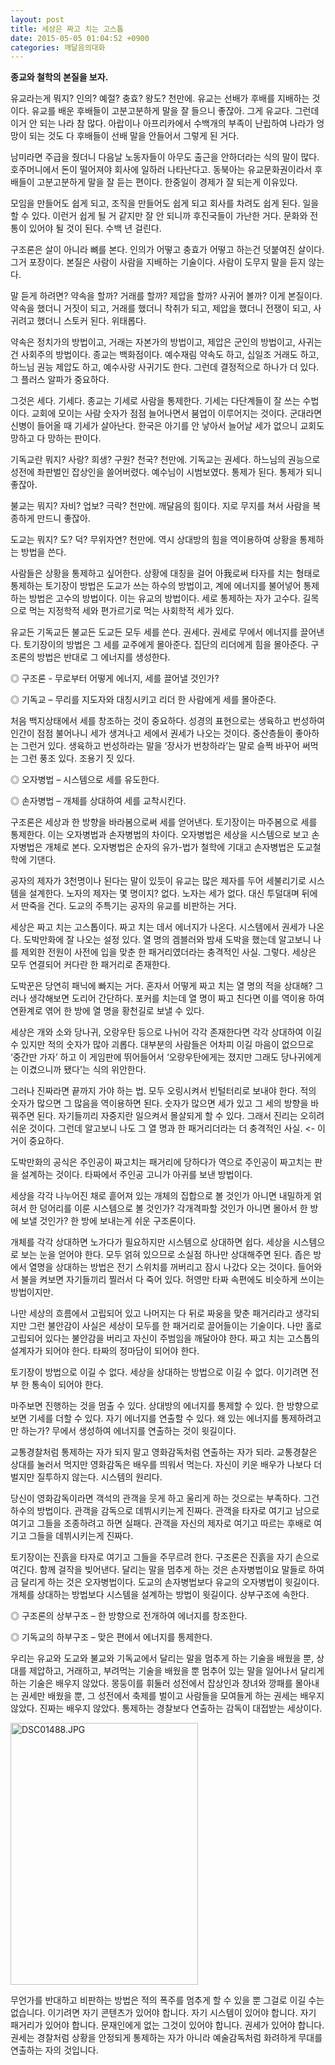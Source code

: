 ```yaml
---
layout: post
title: 세상은 짜고 치는 고스톱
date: 2015-05-05 01:04:52 +0900
categories: 깨달음의대화
---
```

  


**종교와 철학의 본질을 보자.** 

  


유교라는게 뭐지? 인의? 예절? 충효? 왕도? 천만에. 유교는 선배가 후배를 지배하는 것이다. 유교를 배운 후배들이 고분고분하게 말을 잘 들으니 좋잖아. 그게 유교다. 그런데 이거 안 되는 나라 참 많다. 아랍이나 아프리카에서 수백개의 부족이 난립하여 나라가 엉망이 되는 것도 다 후배들이 선배 말을 안들어서 그렇게 된 거다.

  


남미라면 주급을 줬더니 다음날 노동자들이 아무도 출근을 안하더라는 식의 말이 많다. 호주머니에서 돈이 떨어져야 회사에 일하러 나타난다고. 동북아는 유교문화권이라서 후배들이 고분고분하게 말을 잘 듣는 편이다. 한중일이 경제가 잘 되는게 이유있다. 

  


모임을 만들어도 쉽게 되고, 조직을 만들어도 쉽게 되고 회사를 차려도 쉽게 된다. 일을 할 수 있다. 이런거 쉽게 될 거 같지만 잘 안 되니까 후진국들이 가난한 거다. 문화와 전통이 있어야 될 것이 된다. 수백 년 걸린다. 

  


구조론은 살이 아니라 뼈를 본다. 인의가 어떻고 충효가 어떻고 하는건 덧붙여진 살이다. 그거 포장이다. 본질은 사람이 사람을 지배하는 기술이다. 사람이 도무지 말을 듣지 않는다. 

  


말 듣게 하려면? 약속을 할까? 거래를 할까? 제압을 할까? 사귀어 볼까? 이게 본질이다. 약속을 했더니 거짓이 되고, 거래를 했더니 착취가 되고, 제압을 했더니 전쟁이 되고, 사귀려고 했더니 스토커 된다. 위태롭다. 

  


약속은 정치가의 방법이고, 거래는 자본가의 방법이고, 제압은 군인의 방법이고, 사귀는건 사회주의 방법이다. 종교는 백화점이다. 예수재림 약속도 하고, 십일조 거래도 하고, 하느님 권능 제압도 하고, 예수사랑 사귀기도 한다. 그런데 결정적으로 하나가 더 있다. 그 플러스 알파가 중요하다. 

  


그것은 세다. 기세다. 종교는 기세로 사람을 통제한다. 기세는 다단계들이 잘 쓰는 수법이다. 교회에 모이는 사람 숫자가 점점 늘어나면서 붐업이 이루어지는 것이다. 군대라면 신병이 들어올 때 기세가 살아난다. 한국은 아기를 안 낳아서 늘어날 세가 없으니 교회도 망하고 다 망하는 판이다. 

  


기독교란 뭐지? 사랑? 희생? 구원? 천국? 천만에. 기독교는 권세다. 하느님의 권능으로 성전에 좌판벌인 잡상인을 쓸어버렸다. 예수님이 시범보였다. 통제가 된다. 통제가 되니 좋잖아. 

  


불교는 뭐지? 자비? 업보? 극락? 천만에. 깨달음의 힘이다. 지로 무지를 쳐서 사람을 복종하게 만드니 좋잖아. 

  


도교는 뭐지? 도? 덕? 무위자연? 천만에. 역시 상대방의 힘을 역이용하여 상황을 통제하는 방법을 쓴다. 

  


사람들은 상황을 통제하고 싶어한다. 상황에 대칭을 걸어 아我로써 타자를 치는 형태로 통제하는 토기장이 방법은 도교가 쓰는 하수의 방법이고, 계에 에너지를 불어넣어 통제하는 방법은 고수의 방법이다. 이는 유교의 방법이다. 세로 통제하는 자가 고수다. 길목으로 먹는 지정학적 세와 편가르기로 먹는 사회학적 세가 있다. 

  


유교든 기독교든 불교든 도교든 모두 세를 쓴다. 권세다. 권세로 무에서 에너지를 끌어낸다. 토기장이의 방법은 그 세를 교주에게 몰아준다. 집단의 리더에게 힘을 몰아준다. 구조론의 방법은 반대로 그 에너지를 생성한다. 

  


◎ 구조론 - 무로부터 어떻게 에너지, 세를 끌어낼 것인가?  
      
◎ 기독교 – 무리를 지도자와 대칭시키고 리더 한 사람에게 세를 몰아준다. 

  


처음 백지상태에서 세를 창조하는 것이 중요하다. 성경의 표현으로는 생육하고 번성하여 인간이 점점 불어나니 세가 생겨나고 세에서 권세가 나오는 것이다. 중산층들이 좋아하는 그런거 있다. 생육하고 번성하라는 말을 ‘장사가 번창하라’는 말로 슬쩍 바꾸어 써먹는 그런 풍조 있다. 조용기 짓 있다. 

  


◎ 오자병법 – 시스템으로 세를 유도한다.  
      
◎ 손자병법 – 개체를 상대하여 세를 교착시킨다. 

  


구조론은 세상과 한 방향을 바라봄으로써 세를 얻어낸다. 토기장이는 마주봄으로 세를 통제한다. 이는 오자병법과 손자병법의 차이다. 오자병법은 세상을 시스템으로 보고 손자병법은 개체로 본다. 오자병법은 순자의 유가-법가 철학에 기대고 손자병법은 도교철학에 기댄다. 

  


공자의 제자가 3천명이나 된다는 말이 있듯이 유교는 많은 제자를 두어 세불리기로 시스템을 설계한다. 노자의 제자는 몇 명이지? 없다. 노자는 세가 없다. 대신 투덜대며 뒤에서 딴죽을 건다. 도교의 주특기는 공자의 유교를 비판하는 거다. 

  


세상은 짜고 치는 고스톱이다. 짜고 치는 데서 에너지가 나온다. 시스템에서 권세가 나온다. 도박만화에 잘 나오는 설정 있다. 열 명의 겜블러와 밤새 도박을 했는데 알고보니 나를 제외한 전원이 사전에 입을 맞춘 한 패거리였더라는 충격적인 사실. 그렇다. 세상은 모두 연결되어 커다란 한 패거리로 존재한다. 

  


도박꾼은 당연히 패닉에 빠지는 거다. 혼자서 어떻게 짜고 치는 열 명의 적을 상대해? 그러나 생각해보면 도리어 간단하다. 포커를 치는데 열 명이 짜고 친다면 이를 역이용 하여 연환계로 엮어 한 방에 열 명을 황천길로 보낼 수 있다. 

  


세상은 개와 소와 당나귀, 오랑우탄 등으로 나뉘어 각각 존재한다면 각각 상대하여 이길 수 있지만 적의 숫자가 많아 괴롭다. 대부분의 사람들은 어차피 이길 마음이 없으므로 ‘중간만 가자’ 하고 이 게임판에 뛰어들어서 ‘오랑우탄에게는 졌지만 그래도 당나귀에게는 이겼으니까 됐다’는 식의 위안한다. 

  


그러나 진짜라면 끝까지 가야 하는 법. 모두 오링시켜서 빈털터리로 보내야 한다. 적의 숫자가 많으면 그 많음을 역이용하면 된다. 숫자가 많으면 세가 있고 그 세의 방향을 바꿔주면 된다. 자기들끼리 자중지란 일으켜서 몰살되게 할 수 있다. 그래서 진리는 오히려 쉬운 것이다. 그런데 알고보니 나도 그 열 명과 한 패거리더라는 더 충격적인 사실. <- 이거이 중요하다. 

  


도박만화의 공식은 주인공이 짜고치는 패거리에 당하다가 역으로 주인공이 짜고치는 판을 설계하는 것이다. 타짜에서 주인공 고니가 아귀를 보낸 방법이다. 

  


세상을 각각 나누어진 채로 흩어져 있는 개체의 집합으로 볼 것인가 아니면 내밀하게 얽혀서 한 덩어리를 이룬 시스템으로 볼 것인가? 각개격파할 것인가 아니면 몰아서 한 방에 보낼 것인가? 한 방에 보내는게 쉬운 구조론이다. 

  


개체를 각각 상대하면 노가다가 필요하지만 시스템으로 상대하면 쉽다. 세상을 시스템으로 보는 눈을 얻어야 한다. 모두 얽혀 있으므로 소실점 하나만 상대해주면 된다. 좁은 방에서 열명을 상대하는 방법은 전기 스위치를 꺼버리고 잠시 나갔다 오는 것이다. 들어와서 불을 켜보면 자기들끼리 찔러서 다 죽어 있다. 허영만 타짜 속편에도 비슷하게 쓰이는 방법이지만. 

  


나만 세상의 흐름에서 고립되어 있고 나머지는 다 뒤로 짜웅을 맞춘 패거리라고 생각되지만 그런 불안감이 사실은 세상이 모두를 한 패거리로 끌어들이는 기술이다. 나만 홀로 고립되어 있다는 불안감을 버리고 자신이 주범임을 깨달아야 한다. 짜고 치는 고스톱의 설계자가 되어야 한다. 타짜의 정마담이 되어야 한다. 

  


토기장이 방법으로 이길 수 없다. 세상을 상대하는 방법으로 이길 수 없다. 이기려면 전부 한 통속이 되어야 한다. 

  


마주보면 진행하는 것을 멈출 수 있다. 상대방의 에너지를 통제할 수 있다. 한 방향으로 보면 기세를 더할 수 있다. 자기 에너지를 연출할 수 있다. 왜 있는 에너지를 통제하려고만 하는가? 무에서 생성하여 에너지를 연출하는 것이 윗길이다. 

  


교통경찰처럼 통제하는 자가 되지 말고 영화감독처럼 연출하는 자가 되라. 교통경찰은 상대를 눌러서 먹지만 영화감독은 배우를 띄워서 먹는다. 자신이 키운 배우가 나보다 더 벌지만 질투하지 않는다. 시스템의 원리다.

  


당신이 영화감독이라면 객석의 관객을 웃게 하고 울리게 하는 것으로는 부족하다. 그건 하수의 방법이다. 관객을 감독으로 데뷔시키는게 진짜다. 관객을 타자로 여기고 남으로 여기고 그들을 조종하려고 하면 실패다. 관객을 자신의 제자로 여기고 따르는 후배로 여기고 그들을 데뷔시키는게 진짜다. 

  


토기장이는 진흙을 타자로 여기고 그들을 주무르려 한다. 구조론은 진흙을 자기 손으로 여긴다. 함께 걸작을 빚어낸다. 달리는 말을 멈추게 하는 것은 손자병법이요 말들로 하여금 달리게 하는 것은 오자병법이다. 도교의 손자병법보다 유교의 오자병법이 윗길이다. 개체를 상대하는 방법보다 시스템을 설계하는 방법이 윗길이다. 상부구조에 속한다. 

  


◎ 구조론의 상부구조 – 한 방향으로 전개하여 에너지를 창조한다.  
      
◎ 기독교의 하부구조 – 맞은 편에서 에너지를 통제한다. 

  


우리는 유교와 도교와 불교와 기독교에서 달리는 말을 멈추게 하는 기술을 배웠을 뿐, 상대를 제압하고, 거래하고, 부려먹는 기술을 배웠을 뿐 멈추어 있는 말을 일어나서 달리게 하는 기술은 배우지 않았다. 몽둥이를 휘둘러 성전에서 잡상인과 창녀와 깡패를 몰아내는 권세만 배웠을 뿐, 그 성전에서 축제를 벌이고 사람들을 모여들게 하는 권세는 배우지 않았다. 진짜는 배우지 않았다. 통제하는 경찰보다 연출하는 감독이 대접받는 세상이다. 

  



 

<img src="assets/attach/images/198/796/587/DSC01488.JPG" alt="DSC01488.JPG" width="300" height="419" /> 

  


무언가를 반대하고 비판하는 방법은 적의 폭주를 멈추게 할 수 있을 뿐 그걸로 이길 수는 없습니다. 이기려면 자기 콘텐츠가 있어야 합니다. 자기 시스템이 있어야 합니다. 자기 패거리가 있어야 합니다. 문재인에게 없는 그것이 있어야 합니다. 권세가 있어야 합니다. 권세는 경찰처럼 상황을 안정되게 통제하는 자가 아니라 예술감독처럼 화려하게 무대를 연출하는 자의 것입니다.
